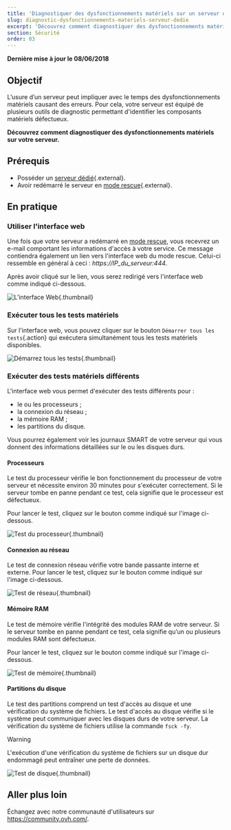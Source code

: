 ```yaml
---
title: 'Diagnostiquer des dysfonctionnements matériels sur un serveur dédié'
slug: diagnostic-dysfonctionnements-materiels-serveur-dedie
excerpt: 'Découvrez comment diagnostiquer des dysfonctionnements matériels sur votre serveur'
section: Sécurité
order: 03
---
```


**Dernière mise à jour le 08/06/2018**

## Objectif


L’usure d’un serveur peut impliquer avec le temps des dysfonctionnements matériels causant des erreurs. Pour cela, votre serveur est équipé de plusieurs outils de diagnostic permettant d'identifier les composants matériels défectueux.

**Découvrez comment diagnostiquer des dysfonctionnements matériels sur votre serveur.**


## Prérequis

* Posséder un [serveur dédié](https://www.ovh.com/fr/serveurs_dedies/){.external}.
* Avoir redémarré le serveur en [mode rescue](https://docs.ovh.com/fr/dedicated/ovh-rescue/){.external}.


## En pratique

### Utiliser l'interface web

Une fois que votre serveur a redémarré en [mode rescue](https://docs.ovh.com/fr/dedicated/ovh-rescue/), vous recevrez un e-mail comportant les informations d'accès à votre service. Ce message contiendra également un lien vers l'interface web du mode rescue. Celui-ci ressemble en général à ceci : *https://IP_du_serveur:444*.

Après avoir cliqué sur le lien, vous serez redirigé vers l'interface web comme indiqué ci-dessous.

![L’interface Web](images/rescue-mode-04.png){.thumbnail}


### Exécuter tous les tests matériels

Sur l'interface web, vous pouvez cliquer sur le bouton `Démarrer tous les tests`{.action} qui exécutera simultanément tous les tests matériels disponibles.

![Démarrez tous les tests](images/rescue-mode-042.png){.thumbnail}


### Exécuter des tests matériels différents

L'interface web vous permet d'exécuter des tests différents pour :

- le ou les processeurs ;
- la connexion du réseau ;
- la mémoire RAM ;
- les partitions du disque.

Vous pourrez également voir les journaux SMART de votre serveur qui vous donnent des informations détaillées sur le ou les disques durs.

 
#### Processeurs

Le test du processeur vérifie le bon fonctionnement du processeur de votre serveur et nécessite environ 30 minutes pour s'exécuter correctement. Si le serveur tombe en panne pendant ce test, cela signifie que le processeur est défectueux.

Pour lancer le test, cliquez sur le bouton comme indiqué sur l'image ci-dessous.

![Test du processeur](images/processors.png){.thumbnail}

#### Connexion au réseau

Le test de connexion réseau vérifie votre bande passante interne et externe. Pour lancer le test, cliquez sur le bouton comme indiqué sur l'image ci-dessous.

![Test de réseau](images/network-connection.png){.thumbnail}

#### Mémoire RAM

Le test de mémoire vérifie l'intégrité des modules RAM de votre serveur. Si le serveur tombe en panne pendant ce test, cela signifie qu’un ou plusieurs modules RAM sont défectueux.

Pour lancer le test, cliquez sur le bouton comme indiqué sur l'image ci-dessous.

![Test de mémoire](images/memory.png){.thumbnail}

#### Partitions du disque

Le test des partitions comprend un test d'accès au disque et une vérification du système de fichiers. Le test d'accès au disque vérifie si le système peut communiquer avec les disques durs de votre serveur. La vérification du système de fichiers utilise la commande `fsck -fy`.

> [!warning]
>
> L'exécution d'une vérification du système de fichiers sur un disque dur endommagé peut entraîner une perte de données.
>

![Test de disque](images/partitions.png){.thumbnail}

## Aller plus loin

Échangez avec notre communauté d'utilisateurs sur <https://community.ovh.com/>.